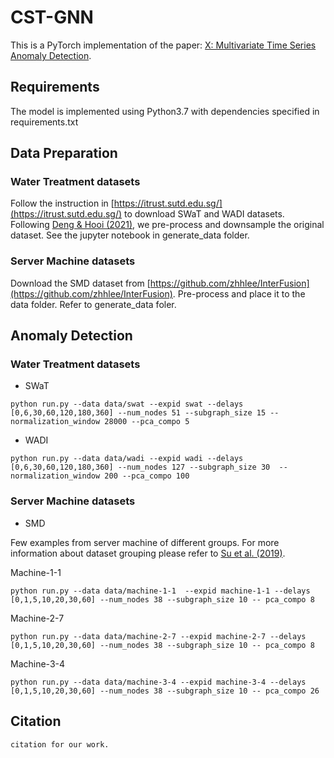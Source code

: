 # CST-GNN
This is a PyTorch implementation of the paper: [X: Multivariate Time Series Anomaly Detection](). 

## Requirements
The model is implemented using Python3.7 with dependencies specified in requirements.txt
## Data Preparation
### Water Treatment datasets

Follow the instruction in [https://itrust.sutd.edu.sg/](https://itrust.sutd.edu.sg/) to download SWaT and WADI datasets. Following [Deng & Hooi (2021)](https://arxiv.org/abs/2106.06947), we pre-process and downsample the original dataset. See the jupyter notebook in generate_data folder.

### Server Machine datasets

Download the SMD dataset from [https://github.com/zhhlee/InterFusion](https://github.com/zhhlee/InterFusion). Pre-process and place it to the data folder. Refer to generate_data foler.

## Anomaly Detection

### Water Treatment datasets

* SWaT
```
python run.py --data data/swat --expid swat --delays [0,6,30,60,120,180,360] --num_nodes 51 --subgraph_size 15 --normalization_window 28000 --pca_compo 5
```

* WADI
```
python run.py --data data/wadi --expid wadi --delays [0,6,30,60,120,180,360] --num_nodes 127 --subgraph_size 30  --normalization_window 200 --pca_compo 100
```

### Server Machine datasets

* SMD 

Few examples from server machine of different groups. For more information about dataset grouping please refer to [Su et al. (2019)](https://dl.acm.org/doi/10.1145/3292500.3330672).

Machine-1-1
```
python run.py --data data/machine-1-1  --expid machine-1-1 --delays [0,1,5,10,20,30,60] --num_nodes 38 --subgraph_size 10 -- pca_compo 8
```
Machine-2-7
```
python run.py --data data/machine-2-7 --expid machine-2-7 --delays [0,1,5,10,20,30,60] --num_nodes 38 --subgraph_size 10 -- pca_compo 8
```
Machine-3-4
```
python run.py --data data/machine-3-4 --expid machine-3-4 --delays [0,1,5,10,20,30,60] --num_nodes 38 --subgraph_size 10 -- pca_compo 26
```



## Citation

```
citation for our work.
```
